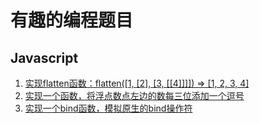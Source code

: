 # 有趣的编程题目


## Javascript
1. [实现flatten函数：flatten([1, [2], [3, [[4]]]]) => [1, 2, 3, 4]](https://github.com/liangfung/funnyProgramme/issues/1)
2. [实现一个函数，将浮点数点左边的数每三位添加一个逗号](https://github.com/liangfung/funnyProgramme/issues/2)
3. [实现一个bind函数，模拟原生的bind操作符](https://github.com/liangfung/funnyProgramme/issues/3)
